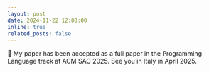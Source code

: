 ```yaml
---
layout: post
date: 2024-11-22 12:00:00
inline: true
related_posts: false
---
```


🎉 My paper has been accepted as a full paper in the Programming Language track at ACM SAC 2025. See you in Italy in April 2025.

